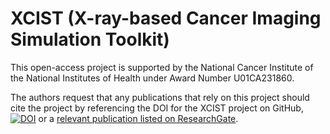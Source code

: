 # XCIST (X-ray-based Cancer Imaging Simulation Toolkit)

This open-access project is supported by the National Cancer Institute of the National Institutes of Health under Award Number U01CA231860.

The authors request that any publications that rely on this project should cite the project by referencing the DOI for the XCIST project on GitHub, [![DOI](https://zenodo.org/badge/190468291.svg)](https://zenodo.org/badge/latestdoi/190468291) or a [relevant publication listed on ResearchGate](https://www.researchgate.net/project/XCIST-X-ray-based-Cancer-Imaging-Toolkit).
